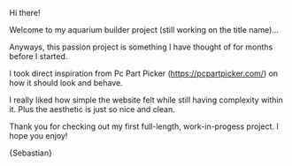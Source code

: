 Hi there! 

Welcome to my aquarium builder project (still working on the title name)...

Anyways, this passion project is something I have thought of for months before I started. 

I took direct inspiration from Pc Part Picker (https://pcpartpicker.com/) on how it should look and behave. 

I really liked how simple the website felt while still having complexity within it. Plus the aesthetic is just so nice and clean. 

Thank you for checking out my first full-length, work-in-progess project. I hope you enjoy! 


  
  
  {Sebastian}

